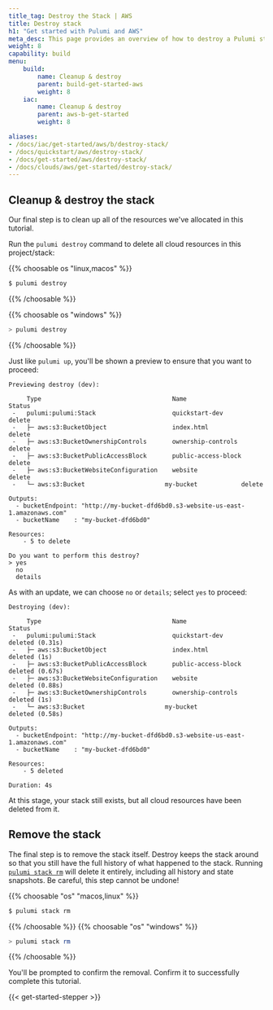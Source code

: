 ```yaml
---
title_tag: Destroy the Stack | AWS
title: Destroy stack
h1: "Get started with Pulumi and AWS"
meta_desc: This page provides an overview of how to destroy a Pulumi stack of an AWS project.
weight: 8
capability: build
menu:
    build:
        name: Cleanup & destroy
        parent: build-get-started-aws
        weight: 8
    iac:
        name: Cleanup & destroy
        parent: aws-b-get-started
        weight: 8

aliases:
- /docs/iac/get-started/aws/b/destroy-stack/
- /docs/quickstart/aws/destroy-stack/
- /docs/get-started/aws/destroy-stack/
- /docs/clouds/aws/get-started/destroy-stack/
---
```


## Cleanup & destroy the stack

Our final step is to clean up all of the resources we've allocated in this tutorial.

Run the `pulumi destroy` command to delete all cloud resources in this project/stack:

{{% choosable os "linux,macos" %}}

```bash
$ pulumi destroy
```

{{% /choosable %}}

{{% choosable os "windows" %}}

```powershell
> pulumi destroy
```

{{% /choosable %}}

Just like `pulumi up`, you'll be shown a preview to ensure that you want to proceed:

```
Previewing destroy (dev):

     Type                                    Name                 Status
 -   pulumi:pulumi:Stack                     quickstart-dev       delete
 -   ├─ aws:s3:BucketObject                  index.html           delete
 -   ├─ aws:s3:BucketOwnershipControls       ownership-controls   delete
 -   ├─ aws:s3:BucketPublicAccessBlock       public-access-block  delete
 -   ├─ aws:s3:BucketWebsiteConfiguration    website              delete
 -   └─ aws:s3:Bucket                      my-bucket            delete

Outputs:
  - bucketEndpoint: "http://my-bucket-dfd6bd0.s3-website-us-east-1.amazonaws.com"
  - bucketName    : "my-bucket-dfd6bd0"

Resources:
    - 5 to delete

Do you want to perform this destroy?
> yes
  no
  details
```

As with an update, we can choose `no` or `details`; select `yes` to proceed:

```
Destroying (dev):

     Type                                    Name                 Status
 -   pulumi:pulumi:Stack                     quickstart-dev       deleted (0.31s)
 -   ├─ aws:s3:BucketObject                  index.html           deleted (1s)
 -   ├─ aws:s3:BucketPublicAccessBlock       public-access-block  deleted (0.67s)
 -   ├─ aws:s3:BucketWebsiteConfiguration    website              deleted (0.88s)
 -   ├─ aws:s3:BucketOwnershipControls       ownership-controls   deleted (1s)
 -   └─ aws:s3:Bucket                      my-bucket            deleted (0.58s)

Outputs:
  - bucketEndpoint: "http://my-bucket-dfd6bd0.s3-website-us-east-1.amazonaws.com"
  - bucketName    : "my-bucket-dfd6bd0"

Resources:
    - 5 deleted

Duration: 4s
```

At this stage, your stack still exists, but all cloud resources have been deleted from it.

## Remove the stack

The final step is to remove the stack itself. Destroy keeps the stack around so that you still have the full
history of what happened to the stack. Running [`pulumi stack rm`](/docs/cli/commands/pulumi_stack_rm) will
delete it entirely, including all history and state snapshots. Be careful, this step cannot be undone!

{{% choosable "os" "macos,linux" %}}

```bash
$ pulumi stack rm
```

{{% /choosable %}}
{{% choosable "os" "windows" %}}

```powershell
> pulumi stack rm
```

{{% /choosable %}}

You'll be prompted to confirm the removal. Confirm it to successfully complete this tutorial.

{{< get-started-stepper >}}
